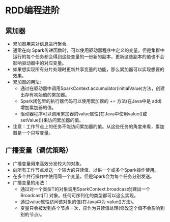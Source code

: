 # RDD编程进阶

## 累加器
  
  - 累加器用来对信息进行聚合.
  - 通常在向 Spark传递函数时，可以使用驱动器程序中定义的变量，但是集群中运行的每个任务都会得到这些变量的一份新的副本，更新这些副本的值也不会影响驱动器中的对应变量。
  - 如果想实现所有分片处理时更新共享变量的功能，那么累加器可以实现想要的效果。
  - 累加器的用法:
    - 通过在驱动器中调用SparkContext.accumulator(initialValue)方法，创建出存有初始值的累加器。
    - Spark闭包里的执行器代码可以使用累加器的 += 方法(在Java中是 add)增加累加器的值。
    - 驱动器程序可以调用累加器的value属性(在Java中使用value()或setValue())来访问累加器的值。
  - 注意：工作节点上的任务不能访问累加器的值。从这些任务的角度来看，累加器是一个只写变量。
  
## 广播变量（调优策略）

  - 广播变量用来高效分发较大的对象。
  - 向所有工作节点发送一个较大的只读值，以供一个或多个Spark操作使用。
  - 在多个并行操作中使用同一个变量，但是Spark会为每个任务分别发送。
  - 广播变量的用法：
    - 通过对一个类型T的对象调用SparkContext.broadcast创建出一个Broadcast[T] 对象。任何可序列化的类型都可以这么实现。
    - 通过value属性访问该对象的值(在Java中为 value()方法)。
    - 变量只会被发到各个节点一次，应作为只读值处理(修改这个值不会影响到别的节点)。

